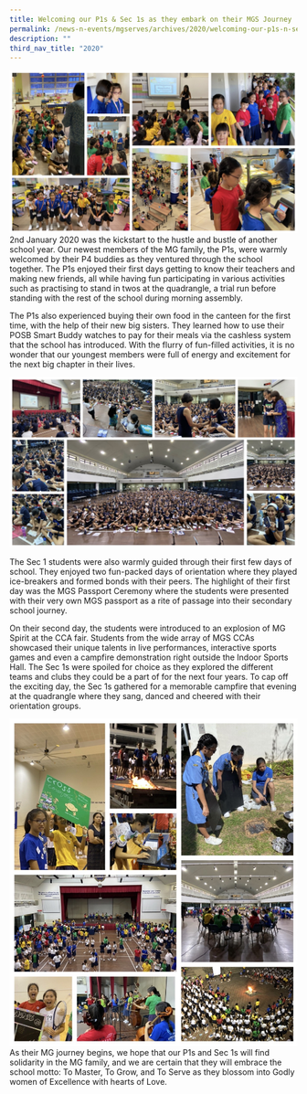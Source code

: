 ```yaml
---
title: Welcoming our P1s & Sec 1s as they embark on their MGS Journey
permalink: /news-n-events/mgserves/archives/2020/welcoming-our-p1s-n-sec-1s-as-they-embark-on-their-mgs-journey/
description: ""
third_nav_title: "2020"
---
```

![](/images/Mgserves/200105-welcomeP1a.jpg)
2nd January 2020 was the kickstart to the hustle and bustle of another school year. Our newest members of the MG family, the P1s, were warmly welcomed by their P4 buddies as they ventured through the school together. The P1s enjoyed their first days getting to know their teachers and making new friends, all while having fun participating in various activities such as practising to stand in twos at the quadrangle, a trial run before standing with the rest of the school during morning assembly.

  

The P1s also experienced buying their own food in the canteen for the first time, with the help of their new big sisters. They learned how to use their POSB Smart Buddy watches to pay for their meals via the cashless system that the school has introduced. With the flurry of fun-filled activities, it is no wonder that our youngest members were full of energy and excitement for the next big chapter in their lives.

![](/images/Mgserves/200105%20welcome%20p1%20(3).jpg)

The Sec 1 students were also warmly guided through their first few days of school. They enjoyed two fun-packed days of orientation where they played ice-breakers and formed bonds with their peers. The highlight of their first day was the MGS Passport Ceremony where the students were presented with their very own MGS passport as a rite of passage into their secondary school journey. 

  

On their second day, the students were introduced to an explosion of MG Spirit at the CCA fair. Students from the wide array of MGS CCAs showcased their unique talents in live performances, interactive sports games and even a campfire demonstration right outside the Indoor Sports Hall. The Sec 1s were spoiled for choice as they explored the different teams and clubs they could be a part of for the next four years. To cap off the exciting day, the Sec 1s gathered for a memorable campfire that evening at the quadrangle where they sang, danced and cheered with their orientation groups.

![](/images/Mgserves/200105-welcomeP1b.jpg)
As their MG journey begins, we hope that our P1s and Sec 1s will find solidarity in the MG family, and we are certain that they will embrace the school motto: To Master, To Grow, and To Serve as they blossom into Godly women of Excellence with hearts of Love.